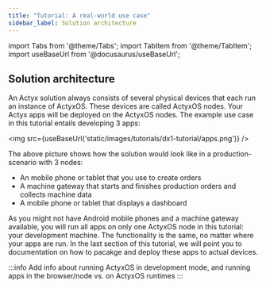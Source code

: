 ```yaml
---
title: "Tutorial: A real-world use case"
sidebar_label: Solution architecture
---
```


import Tabs from '@theme/Tabs';
import TabItem from '@theme/TabItem';
import useBaseUrl from '@docusaurus/useBaseUrl';

## Solution architecture

An Actyx solution always consists of several physical devices that each run an instance of ActyxOS. These devices are called ActyxOS nodes. Your Actyx apps will be deployed on the ActyxOS nodes. The example use case in this tutorial entails developing 3 apps:

<img src={useBaseUrl('static/images/tutorials/dx1-tutorial/apps.png')} />

The above picture shows how the solution would look like in a production-scenario with 3 nodes:

- An mobile phone or tablet that you use to create orders
- A machine gateway that starts and finishes production orders and collects machine data
- A mobile phone or tablet that displays a dashboard

As you might not have Android mobile phones and a machine gateway available, you will run all apps on only one ActyxOS node in this tutorial: your development machine. The functionality is the same, no matter where your apps are run. In the last section of this tutorial, we will point you to documentation on how to pacakge and deploy these apps to actual devices.

:::info
Add info about running ActyxOS in development mode, and running apps in the browser/node vs. on ActyxOS runtimes
:::
